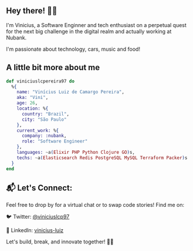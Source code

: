 ## Hey there! 👋🍻

I'm Vinicius, a Software Enginner and tech enthusiast on a perpetual quest for the next big challenge in the digital realm and actually working at Nubank.

I'm passionate about technology, cars, music and food!

## A little bit more about me

```ex
def viniciuslcpereira97 do
  %{
    name: "Vinícius Luiz de Camargo Pereira",
    aka: "Vini",
    age: 26,
    location: %{
      country: "Brazil",
      city: "São Paulo"
    },  
    current_work: %{
      company: :nubank,
      role: "Software Engineer"
    },
    languages: ~a(Elixir PHP Python Clojure GO)s,
    techs: ~a(Elasticsearch Redis PostgreSQL MySQL Terraform Packer)s
  }
end
```

## 📬 Let's Connect:
Feel free to drop by for a virtual chat or to swap code stories! Find me on:

🐦 Twitter: [@viniciuslcp97](https://x.com/viniciuslcp97)

💼 LinkedIn: [vinicius-luiz](linkedin.com/in/vinicius-luiz)

Let's build, break, and innovate together! 🚀✨
